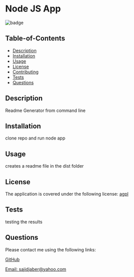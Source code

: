 # Node JS  App

  ![badge](https://img.shields.io/badge/license-agpl-blue)

## Table-of-Contents

- [Description](#description)
- [Installation](#installation)
- [Usage](#usage)
- [License](#license)
- [Contributing](#contributing)
- [Tests](#tests)
- [Questions](#questions)

## Description

Readme Generator from command line

## Installation

clone repo and run node app

## Usage

creates a readme file in the dist folder

## License

  The application is covered under the following license:
  [agpl](https://choosealicense.com/licenses/agpl)

## Tests

testing the results

## Questions

Please contact me using the following links:

[GitHub](https://github.com/jaberse09)

[Email: sajidjaber@yahoo.com](mailto:sajidjaber@yahoo.com)
